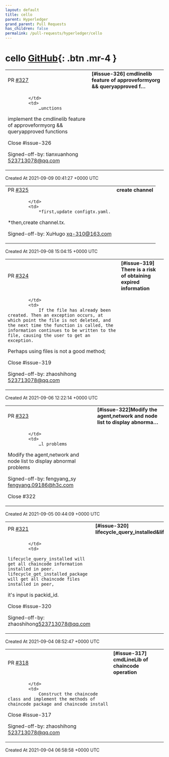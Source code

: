 ```yaml
---
layout: default
title: cello
parent: Hyperledger
grand_parent: Pull Requests
has_children: false
permalink: /pull-requests/hyperledger/cello
---
```


# cello <span class="fs-3 right-align">[GitHub](https://github.com/hyperledger/cello){: .btn .mr-4 }</span>


<div>
    <table>
        <tr>
            <td>
                PR <a href="https://github.com/hyperledger/cello/pull/327" class=".btn">#327</a>
            </td>
            <td>
                <b>
                    [#issue-326] cmdlinelib feature of approveformyorg && queryapproved f…
                </b>
            </td>
        </tr>
        <tr>
            <td>
                
            </td>
            <td>
                …unctions

implement the cmdlinelib feature of approveformyorg && queryapproved functions

Close #issue-326

Signed-off-by: tianxuanhong <523713078@qq.com>
            </td>
        </tr>
    </table>
    <div class="right-align">
        Created At 2021-09-09 00:41:27 +0000 UTC
    </div>
</div>

<div>
    <table>
        <tr>
            <td>
                PR <a href="https://github.com/hyperledger/cello/pull/325" class=".btn">#325</a>
            </td>
            <td>
                <b>
                    create channel
                </b>
            </td>
        </tr>
        <tr>
            <td>
                
            </td>
            <td>
                *first,update configtx.yaml.
*then,create channel.tx.

Signed-off-by: XuHugo <xq-310@163.com>
            </td>
        </tr>
    </table>
    <div class="right-align">
        Created At 2021-09-08 15:04:15 +0000 UTC
    </div>
</div>

<div>
    <table>
        <tr>
            <td>
                PR <a href="https://github.com/hyperledger/cello/pull/324" class=".btn">#324</a>
            </td>
            <td>
                <b>
                    [#issue-319] There is a risk of obtaining expired information
                </b>
            </td>
        </tr>
        <tr>
            <td>
                
            </td>
            <td>
                If the file has already been created. Then an exception occurs, at which point the file is not deleted, and the next time the function is called, the information continues to be written to the file, causing the user to get an exception.

Perhaps using files is not a good method;

Close #issue-319

Signed-off-by: zhaoshihong <523713078@qq.com>
            </td>
        </tr>
    </table>
    <div class="right-align">
        Created At 2021-09-06 12:22:14 +0000 UTC
    </div>
</div>

<div>
    <table>
        <tr>
            <td>
                PR <a href="https://github.com/hyperledger/cello/pull/323" class=".btn">#323</a>
            </td>
            <td>
                <b>
                    [#issue-322]Modify the agent,network and node list to display abnorma…
                </b>
            </td>
        </tr>
        <tr>
            <td>
                
            </td>
            <td>
                …l problems

Modify the agent,network and node list to display abnormal problems

Signed-off-by: fengyang_sy <fengyang.09186@h3c.com>

Close #322 
            </td>
        </tr>
    </table>
    <div class="right-align">
        Created At 2021-09-05 00:44:09 +0000 UTC
    </div>
</div>

<div>
    <table>
        <tr>
            <td>
                PR <a href="https://github.com/hyperledger/cello/pull/321" class=".btn">#321</a>
            </td>
            <td>
                <b>
                    [#issue-320] lifecycle_query_installed&lifecycle_get_installed_package
                </b>
            </td>
        </tr>
        <tr>
            <td>
                
            </td>
            <td>
                lifecycle_query_installed will get all chaincode information installed in peer. lifecycle_get_installed_package will get all chaincode files installed in peer,
it's input is packid_id.

Close #issue-320

Signed-off-by: zhaoshihong<523713078@qq.com>
            </td>
        </tr>
    </table>
    <div class="right-align">
        Created At 2021-09-04 08:52:47 +0000 UTC
    </div>
</div>

<div>
    <table>
        <tr>
            <td>
                PR <a href="https://github.com/hyperledger/cello/pull/318" class=".btn">#318</a>
            </td>
            <td>
                <b>
                    [#issue-317] cmdLineLib of chaincode operation
                </b>
            </td>
        </tr>
        <tr>
            <td>
                
            </td>
            <td>
                Construct the chaincode class and implement the methods of chaincode package and chaincode install

Close #issue-317

Signed-off-by: zhaoshihong <523713078@qq.com>
            </td>
        </tr>
    </table>
    <div class="right-align">
        Created At 2021-09-04 06:58:58 +0000 UTC
    </div>
</div>

